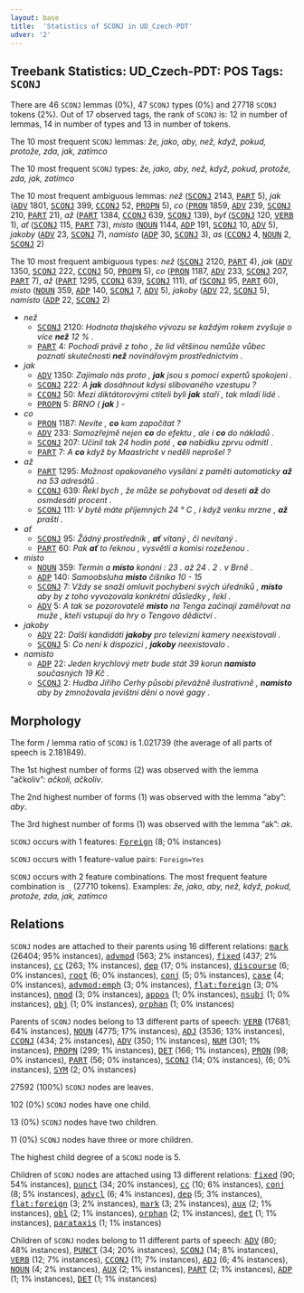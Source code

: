 ```yaml
---
layout: base
title:  'Statistics of SCONJ in UD_Czech-PDT'
udver: '2'
---
```


## Treebank Statistics: UD_Czech-PDT: POS Tags: `SCONJ`

There are 46 `SCONJ` lemmas (0%), 47 `SCONJ` types (0%) and 27718 `SCONJ` tokens (2%).
Out of 17 observed tags, the rank of `SCONJ` is: 12 in number of lemmas, 14 in number of types and 13 in number of tokens.

The 10 most frequent `SCONJ` lemmas: <em>že, jako, aby, než, když, pokud, protože, zda, jak, zatímco</em>

The 10 most frequent `SCONJ` types:  <em>že, jako, aby, než, když, pokud, protože, zda, jak, zatímco</em>

The 10 most frequent ambiguous lemmas: <em>než</em> (<tt><a href="cs_pdt-pos-SCONJ.html">SCONJ</a></tt> 2143, <tt><a href="cs_pdt-pos-PART.html">PART</a></tt> 5), <em>jak</em> (<tt><a href="cs_pdt-pos-ADV.html">ADV</a></tt> 1801, <tt><a href="cs_pdt-pos-SCONJ.html">SCONJ</a></tt> 399, <tt><a href="cs_pdt-pos-CCONJ.html">CCONJ</a></tt> 52, <tt><a href="cs_pdt-pos-PROPN.html">PROPN</a></tt> 5), <em>co</em> (<tt><a href="cs_pdt-pos-PRON.html">PRON</a></tt> 1859, <tt><a href="cs_pdt-pos-ADV.html">ADV</a></tt> 239, <tt><a href="cs_pdt-pos-SCONJ.html">SCONJ</a></tt> 210, <tt><a href="cs_pdt-pos-PART.html">PART</a></tt> 21), <em>až</em> (<tt><a href="cs_pdt-pos-PART.html">PART</a></tt> 1384, <tt><a href="cs_pdt-pos-CCONJ.html">CCONJ</a></tt> 639, <tt><a href="cs_pdt-pos-SCONJ.html">SCONJ</a></tt> 139), <em>byť</em> (<tt><a href="cs_pdt-pos-SCONJ.html">SCONJ</a></tt> 120, <tt><a href="cs_pdt-pos-VERB.html">VERB</a></tt> 1), <em>ať</em> (<tt><a href="cs_pdt-pos-SCONJ.html">SCONJ</a></tt> 115, <tt><a href="cs_pdt-pos-PART.html">PART</a></tt> 73), <em>místo</em> (<tt><a href="cs_pdt-pos-NOUN.html">NOUN</a></tt> 1144, <tt><a href="cs_pdt-pos-ADP.html">ADP</a></tt> 191, <tt><a href="cs_pdt-pos-SCONJ.html">SCONJ</a></tt> 10, <tt><a href="cs_pdt-pos-ADV.html">ADV</a></tt> 5), <em>jakoby</em> (<tt><a href="cs_pdt-pos-ADV.html">ADV</a></tt> 23, <tt><a href="cs_pdt-pos-SCONJ.html">SCONJ</a></tt> 7), <em>namísto</em> (<tt><a href="cs_pdt-pos-ADP.html">ADP</a></tt> 30, <tt><a href="cs_pdt-pos-SCONJ.html">SCONJ</a></tt> 3), <em>as</em> (<tt><a href="cs_pdt-pos-CCONJ.html">CCONJ</a></tt> 4, <tt><a href="cs_pdt-pos-NOUN.html">NOUN</a></tt> 2, <tt><a href="cs_pdt-pos-SCONJ.html">SCONJ</a></tt> 2)

The 10 most frequent ambiguous types:  <em>než</em> (<tt><a href="cs_pdt-pos-SCONJ.html">SCONJ</a></tt> 2120, <tt><a href="cs_pdt-pos-PART.html">PART</a></tt> 4), <em>jak</em> (<tt><a href="cs_pdt-pos-ADV.html">ADV</a></tt> 1350, <tt><a href="cs_pdt-pos-SCONJ.html">SCONJ</a></tt> 222, <tt><a href="cs_pdt-pos-CCONJ.html">CCONJ</a></tt> 50, <tt><a href="cs_pdt-pos-PROPN.html">PROPN</a></tt> 5), <em>co</em> (<tt><a href="cs_pdt-pos-PRON.html">PRON</a></tt> 1187, <tt><a href="cs_pdt-pos-ADV.html">ADV</a></tt> 233, <tt><a href="cs_pdt-pos-SCONJ.html">SCONJ</a></tt> 207, <tt><a href="cs_pdt-pos-PART.html">PART</a></tt> 7), <em>až</em> (<tt><a href="cs_pdt-pos-PART.html">PART</a></tt> 1295, <tt><a href="cs_pdt-pos-CCONJ.html">CCONJ</a></tt> 639, <tt><a href="cs_pdt-pos-SCONJ.html">SCONJ</a></tt> 111), <em>ať</em> (<tt><a href="cs_pdt-pos-SCONJ.html">SCONJ</a></tt> 95, <tt><a href="cs_pdt-pos-PART.html">PART</a></tt> 60), <em>místo</em> (<tt><a href="cs_pdt-pos-NOUN.html">NOUN</a></tt> 359, <tt><a href="cs_pdt-pos-ADP.html">ADP</a></tt> 140, <tt><a href="cs_pdt-pos-SCONJ.html">SCONJ</a></tt> 7, <tt><a href="cs_pdt-pos-ADV.html">ADV</a></tt> 5), <em>jakoby</em> (<tt><a href="cs_pdt-pos-ADV.html">ADV</a></tt> 22, <tt><a href="cs_pdt-pos-SCONJ.html">SCONJ</a></tt> 5), <em>namísto</em> (<tt><a href="cs_pdt-pos-ADP.html">ADP</a></tt> 22, <tt><a href="cs_pdt-pos-SCONJ.html">SCONJ</a></tt> 2)


* <em>než</em>
  * <tt><a href="cs_pdt-pos-SCONJ.html">SCONJ</a></tt> 2120: <em>Hodnota thajského vývozu se každým rokem zvyšuje o více <b>než</b> 12 % .</em>
  * <tt><a href="cs_pdt-pos-PART.html">PART</a></tt> 4: <em>Pochodí právě z toho , že lid většinou nemůže vůbec poznati skutečnosti <b>než</b> novinářovým prostřednictvím .</em>
* <em>jak</em>
  * <tt><a href="cs_pdt-pos-ADV.html">ADV</a></tt> 1350: <em>Zajímalo nás proto , <b>jak</b> jsou s pomocí expertů spokojeni .</em>
  * <tt><a href="cs_pdt-pos-SCONJ.html">SCONJ</a></tt> 222: <em>A <b>jak</b> dosáhnout kdysi slibovaného vzestupu ?</em>
  * <tt><a href="cs_pdt-pos-CCONJ.html">CCONJ</a></tt> 50: <em>Mezi diktátorovými ctiteli byli <b>jak</b> staří , tak mladí lidé .</em>
  * <tt><a href="cs_pdt-pos-PROPN.html">PROPN</a></tt> 5: <em>BRNO ( <b>jak</b> ) -</em>
* <em>co</em>
  * <tt><a href="cs_pdt-pos-PRON.html">PRON</a></tt> 1187: <em>Nevíte , <b>co</b> kam započítat ?</em>
  * <tt><a href="cs_pdt-pos-ADV.html">ADV</a></tt> 233: <em>Samozřejmě nejen <b>co</b> do efektu , ale i <b>co</b> do nákladů .</em>
  * <tt><a href="cs_pdt-pos-SCONJ.html">SCONJ</a></tt> 207: <em>Učinil tak 24 hodin poté , <b>co</b> nabídku zprvu odmítl .</em>
  * <tt><a href="cs_pdt-pos-PART.html">PART</a></tt> 7: <em>A <b>co</b> když by Maastricht v neděli neprošel ?</em>
* <em>až</em>
  * <tt><a href="cs_pdt-pos-PART.html">PART</a></tt> 1295: <em>Možnost opakovaného vysílání z paměti automaticky <b>až</b> na 53 adresátů .</em>
  * <tt><a href="cs_pdt-pos-CCONJ.html">CCONJ</a></tt> 639: <em>Řekl bych , že může se pohybovat od deseti <b>až</b> do osmdesáti procent .</em>
  * <tt><a href="cs_pdt-pos-SCONJ.html">SCONJ</a></tt> 111: <em>V bytě máte příjemných 24 ° C , i když venku mrzne , <b>až</b> praští .</em>
* <em>ať</em>
  * <tt><a href="cs_pdt-pos-SCONJ.html">SCONJ</a></tt> 95: <em>Žádný prostředník , <b>ať</b> vítaný , či nevítaný .</em>
  * <tt><a href="cs_pdt-pos-PART.html">PART</a></tt> 60: <em>Pak <b>ať</b> to řeknou , vysvětlí a komisi rozeženou .</em>
* <em>místo</em>
  * <tt><a href="cs_pdt-pos-NOUN.html">NOUN</a></tt> 359: <em>Termín a <b>místo</b> konání : 23 . až 24 . 2 . v Brně .</em>
  * <tt><a href="cs_pdt-pos-ADP.html">ADP</a></tt> 140: <em>Samoobsluha <b>místo</b> číšníka 10 - 15</em>
  * <tt><a href="cs_pdt-pos-SCONJ.html">SCONJ</a></tt> 7: <em>Vždy se snaží omluvit pochybení svých úředníků , <b>místo</b> aby by z toho vyvozovala konkrétní důsledky , řekl .</em>
  * <tt><a href="cs_pdt-pos-ADV.html">ADV</a></tt> 5: <em>A tak se pozorovatelé <b>místo</b> na Tenga začínají zaměřovat na muže , kteří vstupují do hry o Tengovo dědictví .</em>
* <em>jakoby</em>
  * <tt><a href="cs_pdt-pos-ADV.html">ADV</a></tt> 22: <em>Další kandidáti <b>jakoby</b> pro televizní kamery neexistovali .</em>
  * <tt><a href="cs_pdt-pos-SCONJ.html">SCONJ</a></tt> 5: <em>Co není k dispozici , <b>jakoby</b> neexistovalo .</em>
* <em>namísto</em>
  * <tt><a href="cs_pdt-pos-ADP.html">ADP</a></tt> 22: <em>Jeden krychlový metr bude stát 39 korun <b>namísto</b> současných 19 Kč .</em>
  * <tt><a href="cs_pdt-pos-SCONJ.html">SCONJ</a></tt> 2: <em>Hudba Jiřího Cerhy působí převážně ilustrativně , <b>namísto</b> aby by zmnožovala jevištní dění o nové gagy .</em>

## Morphology

The form / lemma ratio of `SCONJ` is 1.021739 (the average of all parts of speech is 2.181849).

The 1st highest number of forms (2) was observed with the lemma “ačkoliv”: <em>ačkoli, ačkoliv</em>.

The 2nd highest number of forms (1) was observed with the lemma “aby”: <em>aby</em>.

The 3rd highest number of forms (1) was observed with the lemma “ak”: <em>ak</em>.

`SCONJ` occurs with 1 features: <tt><a href="cs_pdt-feat-Foreign.html">Foreign</a></tt> (8; 0% instances)

`SCONJ` occurs with 1 feature-value pairs: `Foreign=Yes`

`SCONJ` occurs with 2 feature combinations.
The most frequent feature combination is `_` (27710 tokens).
Examples: <em>že, jako, aby, než, když, pokud, protože, zda, jak, zatímco</em>


## Relations

`SCONJ` nodes are attached to their parents using 16 different relations: <tt><a href="cs_pdt-dep-mark.html">mark</a></tt> (26404; 95% instances), <tt><a href="cs_pdt-dep-advmod.html">advmod</a></tt> (563; 2% instances), <tt><a href="cs_pdt-dep-fixed.html">fixed</a></tt> (437; 2% instances), <tt><a href="cs_pdt-dep-cc.html">cc</a></tt> (263; 1% instances), <tt><a href="cs_pdt-dep-dep.html">dep</a></tt> (17; 0% instances), <tt><a href="cs_pdt-dep-discourse.html">discourse</a></tt> (6; 0% instances), <tt><a href="cs_pdt-dep-root.html">root</a></tt> (6; 0% instances), <tt><a href="cs_pdt-dep-conj.html">conj</a></tt> (5; 0% instances), <tt><a href="cs_pdt-dep-case.html">case</a></tt> (4; 0% instances), <tt><a href="cs_pdt-dep-advmod-emph.html">advmod:emph</a></tt> (3; 0% instances), <tt><a href="cs_pdt-dep-flat-foreign.html">flat:foreign</a></tt> (3; 0% instances), <tt><a href="cs_pdt-dep-nmod.html">nmod</a></tt> (3; 0% instances), <tt><a href="cs_pdt-dep-appos.html">appos</a></tt> (1; 0% instances), <tt><a href="cs_pdt-dep-nsubj.html">nsubj</a></tt> (1; 0% instances), <tt><a href="cs_pdt-dep-obj.html">obj</a></tt> (1; 0% instances), <tt><a href="cs_pdt-dep-orphan.html">orphan</a></tt> (1; 0% instances)

Parents of `SCONJ` nodes belong to 13 different parts of speech: <tt><a href="cs_pdt-pos-VERB.html">VERB</a></tt> (17681; 64% instances), <tt><a href="cs_pdt-pos-NOUN.html">NOUN</a></tt> (4775; 17% instances), <tt><a href="cs_pdt-pos-ADJ.html">ADJ</a></tt> (3536; 13% instances), <tt><a href="cs_pdt-pos-CCONJ.html">CCONJ</a></tt> (434; 2% instances), <tt><a href="cs_pdt-pos-ADV.html">ADV</a></tt> (350; 1% instances), <tt><a href="cs_pdt-pos-NUM.html">NUM</a></tt> (301; 1% instances), <tt><a href="cs_pdt-pos-PROPN.html">PROPN</a></tt> (299; 1% instances), <tt><a href="cs_pdt-pos-DET.html">DET</a></tt> (166; 1% instances), <tt><a href="cs_pdt-pos-PRON.html">PRON</a></tt> (98; 0% instances), <tt><a href="cs_pdt-pos-PART.html">PART</a></tt> (56; 0% instances), <tt><a href="cs_pdt-pos-SCONJ.html">SCONJ</a></tt> (14; 0% instances),  (6; 0% instances), <tt><a href="cs_pdt-pos-SYM.html">SYM</a></tt> (2; 0% instances)

27592 (100%) `SCONJ` nodes are leaves.

102 (0%) `SCONJ` nodes have one child.

13 (0%) `SCONJ` nodes have two children.

11 (0%) `SCONJ` nodes have three or more children.

The highest child degree of a `SCONJ` node is 5.

Children of `SCONJ` nodes are attached using 13 different relations: <tt><a href="cs_pdt-dep-fixed.html">fixed</a></tt> (90; 54% instances), <tt><a href="cs_pdt-dep-punct.html">punct</a></tt> (34; 20% instances), <tt><a href="cs_pdt-dep-cc.html">cc</a></tt> (10; 6% instances), <tt><a href="cs_pdt-dep-conj.html">conj</a></tt> (8; 5% instances), <tt><a href="cs_pdt-dep-advcl.html">advcl</a></tt> (6; 4% instances), <tt><a href="cs_pdt-dep-dep.html">dep</a></tt> (5; 3% instances), <tt><a href="cs_pdt-dep-flat-foreign.html">flat:foreign</a></tt> (3; 2% instances), <tt><a href="cs_pdt-dep-mark.html">mark</a></tt> (3; 2% instances), <tt><a href="cs_pdt-dep-aux.html">aux</a></tt> (2; 1% instances), <tt><a href="cs_pdt-dep-obl.html">obl</a></tt> (2; 1% instances), <tt><a href="cs_pdt-dep-orphan.html">orphan</a></tt> (2; 1% instances), <tt><a href="cs_pdt-dep-det.html">det</a></tt> (1; 1% instances), <tt><a href="cs_pdt-dep-parataxis.html">parataxis</a></tt> (1; 1% instances)

Children of `SCONJ` nodes belong to 11 different parts of speech: <tt><a href="cs_pdt-pos-ADV.html">ADV</a></tt> (80; 48% instances), <tt><a href="cs_pdt-pos-PUNCT.html">PUNCT</a></tt> (34; 20% instances), <tt><a href="cs_pdt-pos-SCONJ.html">SCONJ</a></tt> (14; 8% instances), <tt><a href="cs_pdt-pos-VERB.html">VERB</a></tt> (12; 7% instances), <tt><a href="cs_pdt-pos-CCONJ.html">CCONJ</a></tt> (11; 7% instances), <tt><a href="cs_pdt-pos-ADJ.html">ADJ</a></tt> (6; 4% instances), <tt><a href="cs_pdt-pos-NOUN.html">NOUN</a></tt> (4; 2% instances), <tt><a href="cs_pdt-pos-AUX.html">AUX</a></tt> (2; 1% instances), <tt><a href="cs_pdt-pos-PART.html">PART</a></tt> (2; 1% instances), <tt><a href="cs_pdt-pos-ADP.html">ADP</a></tt> (1; 1% instances), <tt><a href="cs_pdt-pos-DET.html">DET</a></tt> (1; 1% instances)

